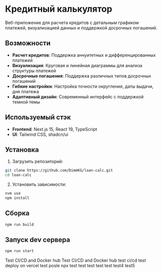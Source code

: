 # Кредитный калькулятор

Веб-приложение для расчета кредитов с детальным графиком платежей, визуализацией данных и поддержкой досрочных погашений.

## Возможности

- **Расчет кредитов**: Поддержка аннуитетных и дифференцированных платежей
- **Визуализация**: Круговая и линейная диаграммы для анализа структуры платежей
- **Досрочные погашения**: Поддержка различных типов досрочных погашений
- **Гибкие настройки**: Настройка точности округления, даты выдачи, дня платежа
- **Адаптивный дизайн**: Современный интерфейс с поддержкой темной темы

## Используемый стэк

- **Frontend**: Next.js 15, React 19, TypeScript
- **UI**: Tailwind CSS, shadcn/ui

## Установка

1. Загрузить репозиторий:
```bash
git clone https://github.com/DimmKG/loan-calc.git
cd loan-calc
```

2. Установить зависимости:
```bash
nvm use
npm install
```

## Сборка
```bash
npm run build
```

## Запуск dev сервера
```bash
npm run start
```

Test CI/CD and Docker hub
Test CI/CD and Docker hub
test ci/cd
test deploy on vercel
test posle npx
test test
test test test
test4
test5

